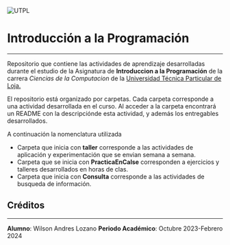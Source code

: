 ![UTPL](https://alumni.utpl.edu.ec/sites/default/files/logo.png)
# Introducción a la Programación
---
Repositorio que contiene las actividades de aprendizaje desarrolladas durante el estudio de la Asignatura de **Introduccion a la Programación** de la carrera _Ciencias de la Computacion_ de la [Universidad Técnica Particular de Loja.](https://www.utpl.edu.ec)

El repositorio está organizado por carpetas. Cada carpeta corresponde a una actividad desarrollada en el curso. Al acceder a la carpeta encontrará un README con la descripciónde esta actividad, y además los entregables  desarrollados. 

A continuación la nomenclatura utilizada

* Carpeta que inicia con **taller** corresponde a las actividades de aplicación y experimentación que se envian semana a semana.
* Carpeta que se inicia con **PracticaEnCalse** corresponden a ejercicios y talleres desarrollados en horas de clas.
* Carpeta que inicia con **Consulta** corresponde a las actividades de busqueda de información.

## Créditos
---

__Alumno__: Wilson Andres Lozano
__Periodo Académico__: Octubre 2023-Febrero 2024